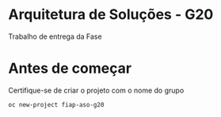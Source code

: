 # Arquitetura de Soluções - G20
Trabalho de entrega da Fase

# Antes de começar
Certifique-se de criar o projeto com o nome do grupo
```
oc new-project fiap-aso-g20
```